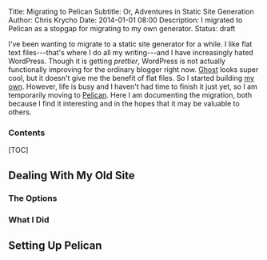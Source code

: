 Title: Migrating to Pelican
Subtitle: Or, Adventures in Static Site Generation
Author: Chris Krycho
Date: 2014-01-01 08:00
Description: I migrated to Pelican as a stopgap for migrating to my own generator.
Status: draft

I've been wanting to migrate to a static site generator for a while. I like flat text files---that's where I do all my writing---and I have increasingly hated WordPress. Though it is getting *prettier*, WordPress is not actually functionally improving for the ordinary blogger right now. [Ghost](http://ghost.org) looks super cool, but it doesn't give me the benefit of flat files. So I started building [my own](http://step-stool.io). However, life is busy and I haven't had time to finish it just yet, so I am temporarily moving to [Pelican](http://docs.getpelican.com). Here I am documenting the migration, both because I find it interesting and in the hopes that it may be valuable to others.

### Contents

[TOC]

## Dealing With My Old Site

### The Options

### What I Did

## Setting Up Pelican
